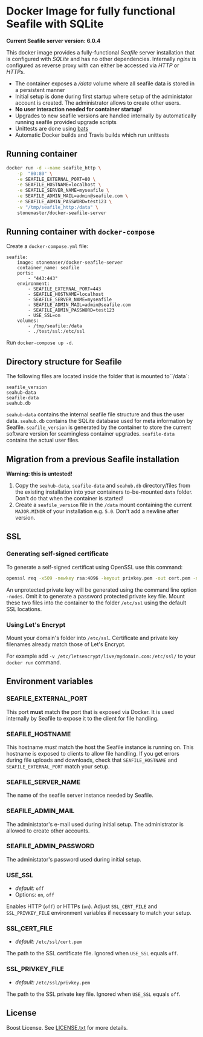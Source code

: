# Docker Image for fully functional Seafile with SQLite

**Current Seafile server version: 6.0.4**

This docker image provides a fully-functional *Seafile*
server installation that is configured with *SQLite* and
has no other dependencies. Internally *nginx* is configured
as reverse proxy with can either be accessed via *HTTP*
or *HTTPs*.

 * The container exposes a */data* volume where all
seafile data is stored in a persistent manner
 * Initial setup is done during first startup where
setup of the administator account is created. The administrator
allows to create other users.
 * **No user interaction needed for container startup!**
 * Upgrades to new seafile versions are handled internally
by automatically running seafile provided upgrade scripts
 * Unittests are done using [bats](https://github.com/sstephenson/bats)
 * Automatic Docker builds and Travis builds which run unittests

## Running container

```bash
docker run -d --name seafile_http \
	-p  "80:80" \
	-e SEAFILE_EXTERNAL_PORT=80 \
	-e SEAFILE_HOSTNAME=localhost \
	-e SEAFILE_SERVER_NAME=myseafile \
	-e SEAFILE_ADMIN_MAIL=admin@seafile.com \
	-e SEAFILE_ADMIN_PASSWORD=test123 \
	-v "/tmp/seafile_http:/data" \
	stonemaster/docker-seafile-server
```

## Running container with `docker-compose`

Create a `docker-compose.yml` file:

```
seafile:
    image: stonemaser/docker-seafile-server
    container_name: seafile
    ports:
        - "443:443"
    environment:
        - SEAFILE_EXTERNAL_PORT=443
        - SEAFILE_HOSTNAME=localhost
        - SEAFILE_SERVER_NAME=myseafile
        - SEAFILE_ADMIN_MAIL=admin@seafile.com
        - SEAFILE_ADMIN_PASSWORD=test123
        - USE_SSL=on
    volumes:
        - /tmp/seafile:/data
        - ./test/ssl:/etc/ssl

```

Run `docker-compose up -d`.

## Directory structure for Seafile

The following files are located inside the folder
that is mounted to``/data`:

```
seafile_version
seahub-data
seafile-data
seahub.db
```

`seahub-data` contains the internal seafile file structure
and thus the user data. `seahub.db` contains the SQLite database
used for meta information by Seafile. `seafile_version` is
generated by the container to store the current software
version for seamingless container upgrades. `seafile-data`
contains the actual user files.

## Migration from a previous Seafile installation

**Warning: this is untested!**

 1. Copy the `seahub-data`, `seafile-data` and `seahub.db` directory/files from the existing
installation into your containers to-be-mounted `data` folder.
Don't do that when the container is started!
 2. Create a `seafile_version` file in the `/data` mount containing the current
`MAJOR.MINOR` of your installation e.g. `5.0`. Don't add a
newline after version.

## SSL

### Generating self-signed certificate

To generate a self-signed certificat using OpenSSL use
this command:

```bash
openssl req -x509 -newkey rsa:4096 -keyout privkey.pem -out cert.pem -nodes -days 365

```

An unprotected private key will be generated using the command
line option `-nodes`. Omit it to generate a password protected
private key file. Mount these two files into the container
to the folder `/etc/ssl` using the default SSL locations.

### Using Let's Encrypt

Mount your domain's folder into `/etc/ssl`. Certificate
and private key filenames already match those of
Let's Encrypt.

For example add `-v /etc/letsencrypt/live/mydomain.com:/etc/ssl/`
to your `docker run` command.

## Environment variables

### SEAFILE_EXTERNAL_PORT

This port **must** match the port that is exposed
via Docker. It is used internally by Seafile to expose
it to the client for file handling.

### SEAFILE_HOSTNAME

This hostname *must* match the host the Seafile instance
is running on. This hostname is exposed to clients
to allow file handling. If you get errors during file
uploads and downloads, check that `SEAFILE_HOSTNAME` and
`SEAFILE_EXTERNAL_PORT` match your setup.

### SEAFILE_SERVER_NAME

The name of the seafile server instance needed by
Seafile.

### SEAFILE_ADMIN_MAIL

The administator's e-mail used during initial setup.
The administrator is allowed to create other accounts.

### SEAFILE_ADMIN_PASSWORD

The administator's password used during initial setup.

### USE_SSL

 * *default:* `off`
 * Options: `on`, `off`

Enables HTTP (`off`) or HTTPs (`on`).
Adjust `SSL_CERT_FILE` and `SSL_PRIVKEY_FILE`
environment variables if necessary to match your setup.

### SSL_CERT_FILE

 * *default:* `/etc/ssl/cert.pem`

The path to the SSL certificate file.
Ignored when `USE_SSL` equals `off`.

### SSL_PRIVKEY_FILE

 * *default:* `/etc/ssl/privkey.pem`

The path to the SSL private key file.
Ignored when `USE_SSL` equals `off`.

## License

Boost License. See [LICENSE.txt](LICENSE.txt) for more details.
